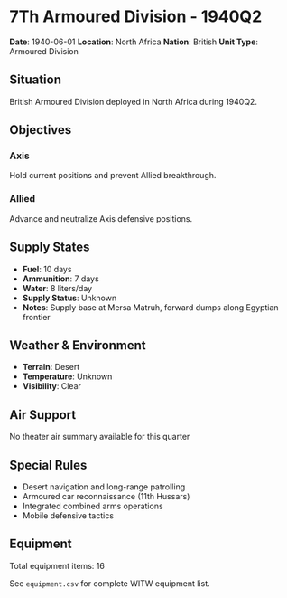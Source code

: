 # 7Th Armoured Division - 1940Q2

**Date**: 1940-06-01
**Location**: North Africa
**Nation**: British
**Unit Type**: Armoured Division

## Situation

British Armoured Division deployed in North Africa during 1940Q2.

## Objectives

### Axis
Hold current positions and prevent Allied breakthrough.

### Allied
Advance and neutralize Axis defensive positions.

## Supply States

- **Fuel**: 10 days
- **Ammunition**: 7 days
- **Water**: 8 liters/day
- **Supply Status**: Unknown
- **Notes**: Supply base at Mersa Matruh, forward dumps along Egyptian frontier

## Weather & Environment

- **Terrain**: Desert
- **Temperature**: Unknown
- **Visibility**: Clear

## Air Support

No theater air summary available for this quarter

## Special Rules

- Desert navigation and long-range patrolling
- Armoured car reconnaissance (11th Hussars)
- Integrated combined arms operations
- Mobile defensive tactics

## Equipment

Total equipment items: 16

See `equipment.csv` for complete WITW equipment list.
